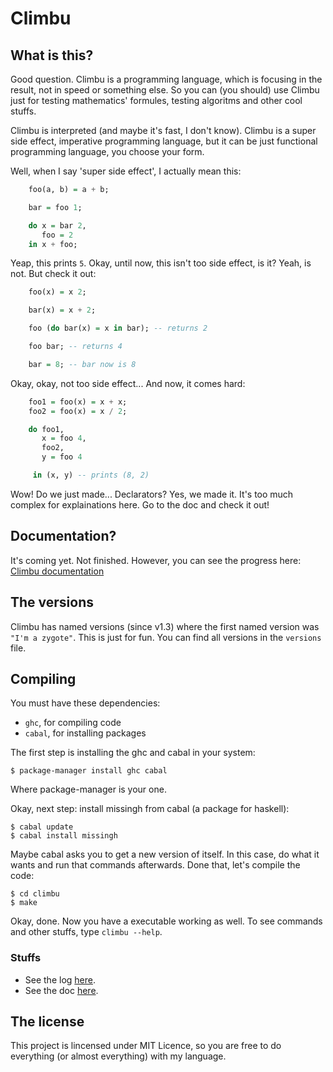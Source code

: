 Climbu
=======
## What is this?
Good question. Climbu is a programming language, which is focusing in the result, not in speed or something else. So you can (you should) use Climbu just for testing mathematics' formules, testing algoritms and other cool stuffs.

Climbu is interpreted (and maybe it's fast, I don't know). Climbu is a super side effect, imperative programming language, but it can be just functional programming language, you choose your form.

Well, when I say 'super side effect', I actually mean this:

```haskell
    foo(a, b) = a + b;

    bar = foo 1;

    do x = bar 2,
       foo = 2
    in x + foo;
```

Yeap, this prints ``5``. Okay, until now, this isn't too side effect, is it? Yeah, is not. But check it out:

```haskell
    foo(x) = x 2;

    bar(x) = x + 2;

    foo (do bar(x) = x in bar); -- returns 2

    foo bar; -- returns 4

    bar = 8; -- bar now is 8
```

Okay, okay, not too side effect... And now, it comes hard:

```haskell
    foo1 = foo(x) = x + x;
    foo2 = foo(x) = x / 2;

    do foo1,
       x = foo 4,
       foo2,
       y = foo 4

     in (x, y) -- prints (8, 2)
```

Wow! Do we just made... Declarators? Yes, we made it. It's too much complex for explainations here. Go to the doc and check it out!

## Documentation?
It's coming yet. Not finished. However, you can see the progress here: [Climbu documentation](http://climbu.readthedocs.org/en/latest/)

## The versions
Climbu has named versions (since v1.3) where the first named version was ``"I'm a zygote"``. This is just for fun. You can find all versions in the ``versions`` file.

## Compiling
You must have these dependencies:

+ ``ghc``, for compiling code
+ ``cabal``, for installing packages

The first step is installing the ghc and cabal in your system:

    $ package-manager install ghc cabal

Where package-manager is your one.

Okay, next step: install missingh from cabal (a package for haskell):

    $ cabal update
    $ cabal install missingh

Maybe cabal asks you to get a new version of itself. In this case, do what it wants and run that commands afterwards. Done that, let's compile the code:

    $ cd climbu
    $ make

Okay, done. Now you have a executable working as well. To see commands and other stuffs, type  ``climbu --help``.

### Stuffs
+ See the log [here](https://github.com/thelostt/climbu/blob/master/log.md).
+ See the doc [here](http://climbu.readthedocs.org/en/latest/).

## The license
This project is lincensed under MIT Licence, so you are free to do everything (or almost everything) with my language.
